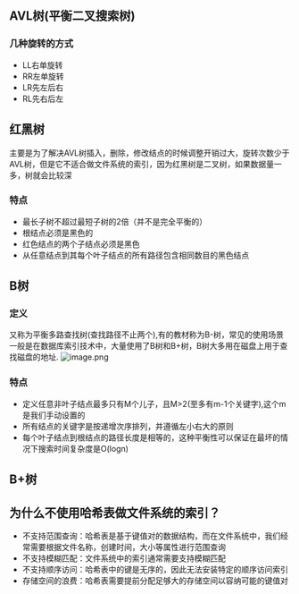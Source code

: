 ## AVL树(平衡二叉搜索树)
### 几种旋转的方式

- LL右单旋转
- RR左单旋转
- LR先左后右
- RL先右后左
## 红黑树
主要是为了解决AVL树插入，删除，修改结点的时候调整开销过大，旋转次数少于AVL树，但是它不适合做文件系统的索引，因为红黑树是二叉树，如果数据量一多，树就会比较深
### 特点

- 最长子树不超过最短子树的2倍（并不是完全平衡的）
- 根结点必须是黑色的
- 红色结点的两个子结点必须是黑色
- 从任意结点到其每个叶子结点的所有路径包含相同数目的黑色结点
## B树
### 定义
又称为平衡多路查找树(查找路径不止两个),有的教材称为B-树，常见的使用场景一般是在数据库索引技术中，大量使用了B树和B+树，B树大多用在磁盘上用于查找磁盘的地址.
![image.png](https://cdn.nlark.com/yuque/0/2023/png/29486774/1698570785044-d17a10a5-bb66-4309-9eee-c2a865880142.png#averageHue=%23323331&clientId=ue8e8606b-9e1c-4&from=paste&height=182&id=u83d34cf7&originHeight=273&originWidth=1270&originalType=binary&ratio=1.5&rotation=0&showTitle=false&size=424326&status=done&style=none&taskId=u0d6eecce-3ab1-40d7-9eb1-24dfd13c6c7&title=&width=846.6666666666666)
### 特点

- 定义任意非叶子结点最多只有M个儿子，且M>2(至多有m-1个关键字),这个m是我们手动设置的
- 所有结点的关键字是按递增次序排列，并遵循左小右大的原则
- 每个叶子结点到根结点的路径长度是相等的，这种平衡性可以保证在最坏的情况下搜索时间复杂度是O(logn)
## B+树
## 为什么不使用哈希表做文件系统的索引？

- 不支持范围查询：哈希表是基于键值对的数据结构，而在文件系统中，我们经常需要根据文件名称，创建时间，大小等属性进行范围查询
- 不支持模糊匹配：文件系统中的索引通常需要支持模糊匹配
- 不支持顺序访问：哈希表中的键是无序的，因此无法安装特定的顺序访问索引
- 存储空间的浪费：哈希表需要提前分配足够大的存储空间以容纳可能的键值对
